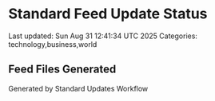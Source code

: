 # Standard Feed Update Status
Last updated: Sun Aug 31 12:41:34 UTC 2025
Categories: technology,business,world

## Feed Files Generated

Generated by Standard Updates Workflow
